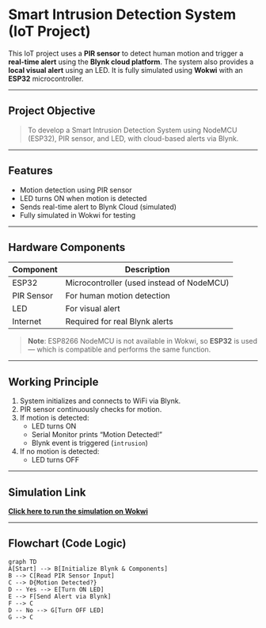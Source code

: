 #  Smart Intrusion Detection System (IoT Project)

This IoT project uses a **PIR sensor** to detect human motion and trigger a **real-time alert** using the **Blynk cloud platform**. The system also provides a **local visual alert** using an LED. It is fully simulated using **Wokwi** with an **ESP32** microcontroller.

---

##  Project Objective

> To develop a Smart Intrusion Detection System using NodeMCU (ESP32), PIR sensor, and LED, with cloud-based alerts via Blynk.

---

##  Features

-  Motion detection using PIR sensor
-  LED turns ON when motion is detected
-  Sends real-time alert to Blynk Cloud (simulated)
-  Fully simulated in Wokwi for testing

---

##  Hardware Components

| Component     | Description                     |
|--------------|---------------------------------|
| ESP32         | Microcontroller (used instead of NodeMCU) |
| PIR Sensor    | For human motion detection      |
| LED           | For visual alert                |
| Internet      | Required for real Blynk alerts  |

>  **Note**: ESP8266 NodeMCU is not available in Wokwi, so **ESP32** is used — which is compatible and performs the same function.

---

##  Working Principle

1. System initializes and connects to WiFi via Blynk.
2. PIR sensor continuously checks for motion.
3. If motion is detected:
   - LED turns ON
   - Serial Monitor prints “Motion Detected!”
   - Blynk event is triggered (`intrusion`)
4. If no motion is detected:
   - LED turns OFF

---

##  Simulation Link

 **[Click here to run the simulation on Wokwi](https://wokwi.com/projects/399594436845783041)**

---

##  Flowchart (Code Logic)

```mermaid
graph TD
A[Start] --> B[Initialize Blynk & Components]
B --> C[Read PIR Sensor Input]
C --> D{Motion Detected?}
D -- Yes --> E[Turn ON LED]
E --> F[Send Alert via Blynk]
F --> C
D -- No --> G[Turn OFF LED]
G --> C


  
